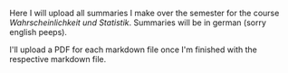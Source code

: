 Here I will upload all summaries I make over the semester for the course *Wahrscheinlichkeit und Statistik*. Summaries will be in german (sorry english peeps).

I'll upload a PDF for each markdown file once I'm finished with the respective markdown file.